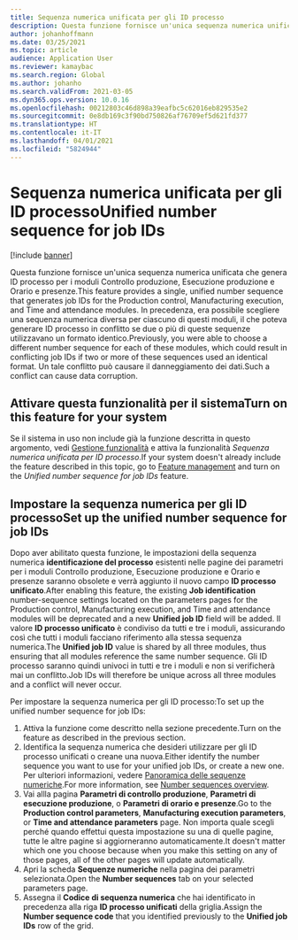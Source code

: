 ```yaml
---
title: Sequenza numerica unificata per gli ID processo
description: Questa funzione fornisce un'unica sequenza numerica unificata che genera ID processo per i moduli Controllo produzione, Esecuzione produzione e Orario e presenze.
author: johanhoffmann
ms.date: 03/25/2021
ms.topic: article
audience: Application User
ms.reviewer: kamaybac
ms.search.region: Global
ms.author: johanho
ms.search.validFrom: 2021-03-05
ms.dyn365.ops.version: 10.0.16
ms.openlocfilehash: 00212803c46d898a39eafbc5c62016eb829535e2
ms.sourcegitcommit: 0e8db169c3f90bd750826af76709ef5d621fd377
ms.translationtype: HT
ms.contentlocale: it-IT
ms.lasthandoff: 04/01/2021
ms.locfileid: "5824944"
---
```

# <a name="unified-number-sequence-for-job-ids"></a><span data-ttu-id="17126-103">Sequenza numerica unificata per gli ID processo</span><span class="sxs-lookup"><span data-stu-id="17126-103">Unified number sequence for job IDs</span></span>

[!include [banner](../includes/banner.md)]

<span data-ttu-id="17126-104">Questa funzione fornisce un'unica sequenza numerica unificata che genera ID processo per i moduli Controllo produzione, Esecuzione produzione e Orario e presenze.</span><span class="sxs-lookup"><span data-stu-id="17126-104">This feature provides a single, unified number sequence that generates job IDs for the Production control, Manufacturing execution, and Time and attendance modules.</span></span> <span data-ttu-id="17126-105">In precedenza, era possibile scegliere una sequenza numerica diversa per ciascuno di questi moduli, il che poteva generare ID processo in conflitto se due o più di queste sequenze utilizzavano un formato identico.</span><span class="sxs-lookup"><span data-stu-id="17126-105">Previously, you were able to choose a different number sequence for each of these modules, which could result in conflicting job IDs if two or more of these sequences used an identical format.</span></span> <span data-ttu-id="17126-106">Un tale conflitto può causare il danneggiamento dei dati.</span><span class="sxs-lookup"><span data-stu-id="17126-106">Such a conflict can cause data corruption.</span></span>

## <a name="turn-on-this-feature-for-your-system"></a><span data-ttu-id="17126-107">Attivare questa funzionalità per il sistema</span><span class="sxs-lookup"><span data-stu-id="17126-107">Turn on this feature for your system</span></span>

<span data-ttu-id="17126-108">Se il sistema in uso non include già la funzione descritta in questo argomento, vedi [Gestione funzionalità](../../fin-ops-core/fin-ops/get-started/feature-management/feature-management-overview.md) e attiva la funzionalità *Sequenza numerica unificata per ID processo*.</span><span class="sxs-lookup"><span data-stu-id="17126-108">If your system doesn't already include the feature described in this topic, go to [Feature management](../../fin-ops-core/fin-ops/get-started/feature-management/feature-management-overview.md) and turn on the *Unified number sequence for job IDs* feature.</span></span>

## <a name="set-up-the-unified-number-sequence-for-job-ids"></a><span data-ttu-id="17126-109">Impostare la sequenza numerica per gli ID processo</span><span class="sxs-lookup"><span data-stu-id="17126-109">Set up the unified number sequence for job IDs</span></span>

<span data-ttu-id="17126-110">Dopo aver abilitato questa funzione, le impostazioni della sequenza numerica **identificazione del processo** esistenti nelle pagine dei parametri per i moduli Controllo produzione, Esecuzione produzione e Orario e presenze saranno obsolete e verrà aggiunto il nuovo campo **ID processo unificato**.</span><span class="sxs-lookup"><span data-stu-id="17126-110">After enabling this feature, the existing **Job identification** number-sequence settings located on the parameters pages for the Production control, Manufacturing execution, and Time and attendance modules will be deprecated and a new **Unified job ID** field will be added.</span></span> <span data-ttu-id="17126-111">Il valore **ID processo unificato** è condiviso da tutti e tre i moduli, assicurando così che tutti i moduli facciano riferimento alla stessa sequenza numerica.</span><span class="sxs-lookup"><span data-stu-id="17126-111">The **Unified job ID** value is shared by all three modules, thus ensuring that all modules reference the same number sequence.</span></span> <span data-ttu-id="17126-112">Gli ID processo saranno quindi univoci in tutti e tre i moduli e non si verificherà mai un conflitto.</span><span class="sxs-lookup"><span data-stu-id="17126-112">Job IDs will therefore be unique across all three modules and a conflict will never occur.</span></span>

<span data-ttu-id="17126-113">Per impostare la sequenza numerica per gli ID processo:</span><span class="sxs-lookup"><span data-stu-id="17126-113">To set up the unified number sequence for job IDs:</span></span>

1. <span data-ttu-id="17126-114">Attiva la funzione come descritto nella sezione precedente.</span><span class="sxs-lookup"><span data-stu-id="17126-114">Turn on the feature as described in the previous section.</span></span>
1. <span data-ttu-id="17126-115">Identifica la sequenza numerica che desideri utilizzare per gli ID processo unificati o creane una nuova.</span><span class="sxs-lookup"><span data-stu-id="17126-115">Either identify the number sequence you want to use for your unified job IDs, or create a new one.</span></span> <span data-ttu-id="17126-116">Per ulteriori informazioni, vedere [Panoramica delle sequenze numeriche](../../fin-ops-core/fin-ops/organization-administration/number-sequence-overview.md).</span><span class="sxs-lookup"><span data-stu-id="17126-116">For more information, see [Number sequences overview](../../fin-ops-core/fin-ops/organization-administration/number-sequence-overview.md).</span></span>
1. <span data-ttu-id="17126-117">Vai allla pagina **Parametri di controllo produzione**, **Parametri di esecuzione produzione**, o **Parametri di orario e presenze**.</span><span class="sxs-lookup"><span data-stu-id="17126-117">Go to the **Production control parameters**, **Manufacturing execution parameters**, or **Time and attendance parameters** page.</span></span> <span data-ttu-id="17126-118">Non importa quale scegli perché quando effettui questa impostazione su una di quelle pagine, tutte le altre pagine si aggiorneranno automaticamente.</span><span class="sxs-lookup"><span data-stu-id="17126-118">It doesn't matter which one you choose because when you make this setting on any of those pages, all of the other pages will update automatically.</span></span>
1. <span data-ttu-id="17126-119">Apri la scheda **Sequenze numeriche** nella pagina dei parametri selezionata.</span><span class="sxs-lookup"><span data-stu-id="17126-119">Open the **Number sequences** tab on your selected parameters page.</span></span>
1. <span data-ttu-id="17126-120">Assegna il **Codice di sequenza numerica** che hai identificato in precedenza alla riga **ID processo unificati** della griglia.</span><span class="sxs-lookup"><span data-stu-id="17126-120">Assign the **Number sequence code** that you identified previously to the **Unified job IDs** row of the grid.</span></span>
